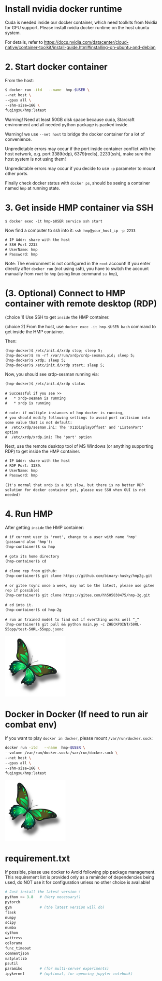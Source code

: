 
# Install nvidia docker runtime
Cuda is needed inside our docker container, which need toolkits from Nvidia for GPU support.
Please install nvidia docker runtime on the host ubuntu system.

For details, refer to https://docs.nvidia.com/datacenter/cloud-native/container-toolkit/install-guide.html#installing-on-ubuntu-and-debian

# 2. Start docker container
From the host:
```bash
$ docker run -itd   --name  hmp-$USER \
--net host \
--gpus all \
--shm-size=16G \
fuqingxu/hmp:latest
```
Warning! Need at least 50GB disk space because cuda, Starcraft environment and all needed python package is packed inside.

Warning! we use ```--net host``` to bridge the docker container for a lot of convenience.

Unpredictable errors may occur if the port inside container conflict with the host network, e.g. port 3389(rdp), 6379(redis), 2233(ssh), make sure the host system is not using them!

Unpredictable errors may occur if you decide to use ```-p``` parameter to mount other ports.

Finally check docker status with ```docker ps```, should be seeing a container named ```hmp``` at running state.



# 3. Get inside HMP container via SSH
```
$ docker exec -it hmp-$USER service ssh start
```

Now find a computer to ssh into it: ```ssh hmp@your_host_ip -p 2233```
```
# IP Addr: share with the host
# SSH Port 2233
# UserName: hmp
# Password: hmp
```

Note: The environment is not configured in the ```root``` account! 
If you enter directly after ```docker run``` (not using ssh), 
you have to switch the account manually from ```root``` to ```hmp``` (using linux command ```su hmp```), 


# (3. Optional) Connect to HMP container with remote desktop (RDP)
(choice 1) Use SSH to get ```inside``` the HMP container.

(choice 2) From the host, use ``` docker exec -it hmp-$USER bash ``` command to get inside the HMP container.

Then:
```
(hmp-docker)$ /etc/init.d/xrdp stop; sleep 5;
(hmp-docker)$ rm -rf /var/run/xrdp/xrdp-sesman.pid; sleep 5;
(hmp-docker)$ xrdp; sleep 5;
(hmp-docker)$ /etc/init.d/xrdp start; sleep 5;
```
Now, you should see xrdp-sesman running via:
```
(hmp-docker)$ /etc/init.d/xrdp status

# Successful if you see >>
#   * xrdp-sesman is running
#   * xrdp is running

# note: if multiple instances of hmp-docker is running,
# you should modify following settings to avoid port collision into some value that is not default:
#  /etc/xrdp/sesman.ini: The 'X11DisplayOffset' and 'ListenPort' option
#  /etc/xrdp/xrdp.ini: The 'port' option
```



Next, use the remote desktop tool of MS Windows (or anything supporting RDP) to get inside the HMP container.
```
# IP Addr: share with the host
# RDP Port: 3389.
# UserName: hmp
# Password: hmp

(It's normal that xrdp is a bit slow, but there is no better RDP solution for docker container yet, please use SSH when GUI is not needed)
```

# 4. Run HMP
After getting ```inside``` the HMP container:

```
# if current user is 'root', change to a user with name 'hmp' (password also 'hmp'):
(hmp-container)$ su hmp

# goto its home directory
(hmp-container)$ cd

# clone rep from github:
(hmp-container)$ git clone https://github.com/binary-husky/hmp2g.git

# or gitee (sync once a week, may not be the latest, please use gitee rep if possible)
(hmp-container)$ git clone https://gitee.com/hh505030475/hmp-2g.git

# cd into it.
(hmp-container)$ cd hmp-2g

# run an trained model to find out if everthing works well ^_^
(hmp-container)$ git pull && python main.py -c ZHECKPOINT/50RL-55opp/test-50RL-55opp.jsonc

```
<img src="ZHECKPOINT/test-50+50/butterfly.webp" width="200" >

# Docker in Docker (If need to run air combat env)

If you want to play ```docker in docker```, please mount ```/var/run/docker.sock```:
```bash
docker run -itd   --name  hmp-$USER \
--volume /var/run/docker.sock:/var/run/docker.sock \
--net host \
--gpus all \
--shm-size=16G \
fuqingxu/hmp:latest
```
<img src="ZHECKPOINT/test-50+50/butterfly.webp" width="200" >

# requirement.txt
If possible, please use docker to Avoid following
pip package management.
This requirement list is provided only as 
a reminder of dependencies being used,
do NOT use it for configuration unless
no other choice is available!

```python
# Just install the latest version !
python >= 3.8   # (Very necessary!)
pytorch
gym             # (the latest version will do)
flask
numpy
scipy
numba
cython
waitress
colorama
func_timeout
commentjson
matplotlib
psutil
paramiko        # (for multi-server experiments)
ipykernel       # (optional, for openning jupyter notebook)
```

<!-- ```
git clone git@gitee.com:hh505030475/hmp-2g.git
``` -->

